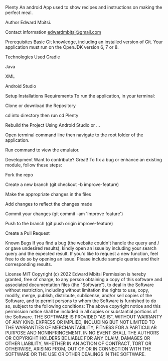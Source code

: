 Plenty
An android App used to show recipes and instructions on making the perfect meal.

Author
Edward Mbitsi.

Contact information
edwardmbitsi@gmail.com

Prerequisites
Basic Git knowledge, including an installed version of Git. Your application must run on the OpenJDK version 6, 7 or 8.

Technologies Used
Gradle

Java

XML

Android Studio

Setup Installations Requirements
To run the application, in your terminal:

Clone or download the Repository

cd into directory then run cd Plenty

Rebuild the Project Using Android Studio or ...

Open terminal command line then navigate to the root folder of the application.

Run command to view the emulator.

Development
Want to contribute? Great! To fix a bug or enhance an existing module, follow these steps:

Fork the repo

Create a new branch (git checkout -b improve-feature)

Make the appropriate changes in the files

Add changes to reflect the changes made

Commit your changes (git commit -am 'Improve feature')

Push to the branch (git push origin improve-feature)

Create a Pull Request

Known Bugs
If you find a bug (the website couldn't handle the query and / or gave undesired results), kindly open an issue by including your search query and the expected result. If you'd like to request a new function, feel free to do so by opening an issue. Please include sample queries and their corresponding results.

License
MIT Copyright (c) 2022 Edward Mbitsi Permission is hereby granted, free of charge, to any person obtaining a copy of this software and associated documentation files (the "Software"), to deal in the Software without restriction, including without limitation the rights to use, copy, modify, merge, publish, distribute, sublicense, and/or sell copies of the Software, and to permit persons to whom the Software is furnished to do so, subject to the following conditions: The above copyright notice and this permission notice shall be included in all copies or substantial portions of the Software. THE SOFTWARE IS PROVIDED "AS IS", WITHOUT WARRANTY OF ANY KIND, EXPRESS OR IMPLIED, INCLUDING BUT NOT LIMITED TO THE WARRANTIES OF MERCHANTABILITY, FITNESS FOR A PARTICULAR PURPOSE AND NONINFRINGEMENT. IN NO EVENT SHALL THE AUTHORS OR COPYRIGHT HOLDERS BE LIABLE FOR ANY CLAIM, DAMAGES OR OTHER LIABILITY, WHETHER IN AN ACTION OF CONTRACT, TORT OR OTHERWISE, ARISING FROM, OUT OF OR IN CONNECTION WITH THE SOFTWARE OR THE USE OR OTHER DEALINGS IN THE SOFTWARE.
